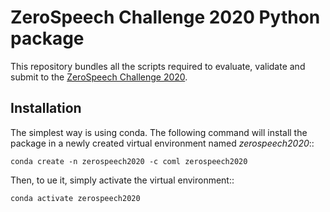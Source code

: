 # ZeroSpeech Challenge 2020 Python package

This repository bundles all the scripts required to evaluate, validate and
submit to the [ZeroSpeech Challenge 2020](https://zerospeech.com/2020).

## Installation

The simplest way is using conda. The following command will install the package
in a newly created virtual environment named *zerospeech2020*::

    conda create -n zerospeech2020 -c coml zerospeech2020

Then, to ue it, simply activate the virtual environment::

    conda activate zerospeech2020
